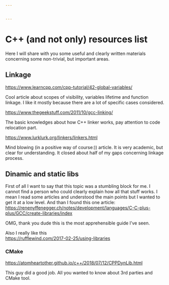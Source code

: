 ```yaml
---


---
```


<h1 id="c-and-not-only-resources-list">C++ (and not only) resources list</h1>
<p>Here I will share with you some useful and clearly written materials concerning some non-trivial, but important areas.</p>
<h2 id="linkage">Linkage</h2>
<p><a href="https://www.learncpp.com/cpp-tutorial/42-global-variables/">https://www.learncpp.com/cpp-tutorial/42-global-variables/</a></p>
<p>Cool article about scopes of visibility, variables lifetime and function linkage. I like it mostly because there are a lot of specific cases considered.</p>
<p><a href="https://www.thegeekstuff.com/2011/10/gcc-linking/">https://www.thegeekstuff.com/2011/10/gcc-linking/</a></p>
<p>The basic knowledges about how C++ linker works, pay attention to code relocation part.</p>
<p><a href="https://www.lurklurk.org/linkers/linkers.html">https://www.lurklurk.org/linkers/linkers.html</a></p>
<p>Mind blowing (in a positive way of course:)) article. It is very academic, but clear for understanding. It closed about half of my gaps concerning linkage process.</p>
<h2 id="dinamic-and-static-libs">Dinamic and static libs</h2>
<p>First of all I want to say that this topic was a stumbling block for me. I cannot find a person who could clearly explain how all that stuff works. I mean I read some articles and understood the main points but I wanted to get it at a low level. And than I found this one article:<br>
<a href="https://renenyffenegger.ch/notes/development/languages/C-C-plus-plus/GCC/create-libraries/index">https://renenyffenegger.ch/notes/development/languages/C-C-plus-plus/GCC/create-libraries/index</a></p>
<p>OMG, thank you dude this is the most apprehensible guide I’ve seen.</p>
<p>Also I really like this<br>
<a href="https://rufflewind.com/2017-02-25/using-libraries">https://rufflewind.com/2017-02-25/using-libraries</a></p>
<h3 id="cmake">CMake</h3>
<p><a href="https://atomheartother.github.io/c++/2018/07/12/CPPDynLib.html">https://atomheartother.github.io/c++/2018/07/12/CPPDynLib.html</a></p>
<p>This guy did a good job. All you wanted to know about 3rd parties and CMake tool.</p>

